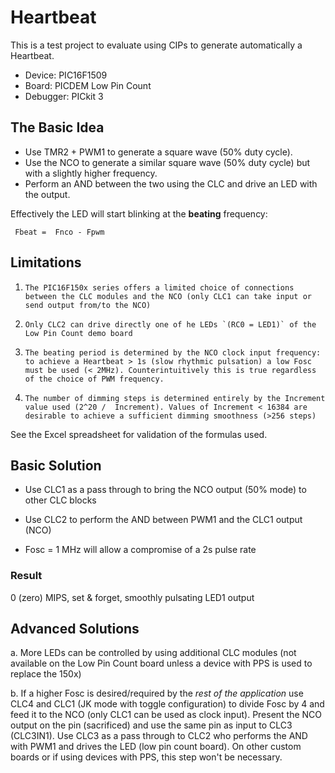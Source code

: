 # Heartbeat

This is a test project to evaluate using CIPs to generate automatically a Heartbeat.

* Device: PIC16F1509
* Board: PICDEM Low Pin Count 
* Debugger: PICkit 3

## The Basic Idea
* Use TMR2 + PWM1 to generate a square wave (50% duty cycle).
* Use the NCO to generate a similar square wave (50% duty cycle) but with a slightly higher frequency.
* Perform an AND between the two using the CLC and drive an LED with the output.

Effectively the LED will start blinking at the **beating** frequency:  

     Fbeat =  Fnco - Fpwm
     
     
## Limitations
1.     The PIC16F150x series offers a limited choice of connections between the CLC modules and the NCO (only CLC1 can take input or send output from/to the NCO)   
2.     Only CLC2 can drive directly one of he LEDs `(RC0 = LED1)` of the Low Pin Count demo board
3.     The beating period is determined by the NCO clock input frequency: to achieve a Heartbeat > 1s (slow rhythmic pulsation) a low Fosc must be used (< 2MHz). Counterintuitively this is true regardless of the choice of PWM frequency.
4.     The number of dimming steps is determined entirely by the Increment value used (2^20 /  Increment). Values of Increment < 16384 are desirable to achieve a sufficient dimming smoothness (>256 steps)

See the Excel spreadsheet for validation of the formulas used.

## Basic Solution
* Use CLC1 as a pass through to bring the NCO output (50% mode) to other CLC blocks

* Use CLC2 to perform the AND between PWM1 and the CLC1 output (NCO) 
* Fosc = 1 MHz will allow a compromise of a 2s pulse rate  



### Result
 0 (zero) MIPS, set & forget, smoothly pulsating LED1 output 

## Advanced Solutions
a.     More LEDs can be controlled by using additional CLC modules (not available on the Low Pin Count board unless a device with PPS is used to replace the 150x)

b.     If a higher Fosc is desired/required by the _rest of the application_ use CLC4 and CLC1 (JK mode with toggle configuration) to divide Fosc by 4 and feed it to the NCO (only CLC1 can be used as clock input). Present the NCO output on the pin (sacrificed) and use the same pin as input to CLC3 (CLC3IN1). Use CLC3 as a pass through to CLC2 who performs the AND with PWM1 and  drives the LED (low pin count board). On other custom boards or if using devices with PPS, this step won't be necessary.



    

    

